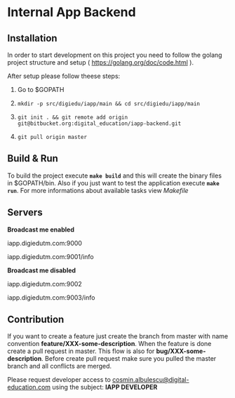 # Internal App Backend

## Installation
In order to start development on this project you need to follow the golang project structure and setup ( https://golang.org/doc/code.html ).

After setup please follow theese steps:

 1. Go to $GOPATH

 2. ```mkdir -p src/digiedu/iapp/main && cd src/digiedu/iapp/main```

 3. ```git init . && git remote add origin git@bitbucket.org:digital_education/iapp-backend.git```
 
 4. ```git pull origin master```

## Build & Run
To build the project execute **```make build```** and this will create the binary files in $GOPATH/bin.
Also if you just want to test the application execute **```make run```**. For more informations about available tasks view *Makefile*

## Servers

**Broadcast me enabled**

iapp.digiedutm.com:9000

iapp.digiedutm.com:9001/info

**Broadcast me disabled**

iapp.digiedutm.com:9002

iapp.digiedutm.com:9003/info


## Contribution
If you want to create a feature just create the branch from master with name convention **feature/XXX-some-description**. When the feature is done create a pull request in master.
This flow is also for **bug/XXX-some-description**.
Before create pull request make sure you pulled the master branch and all conflicts are merged.

Please request developer access to cosmin.albulescu@digital-education.com using the subject: **IAPP DEVELOPER**